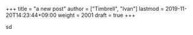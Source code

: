 +++
title = "a new post"
author = ["Timbrell", "Ivan"]
lastmod = 2019-11-20T14:23:44+09:00
weight = 2001
draft = true
+++

sd
